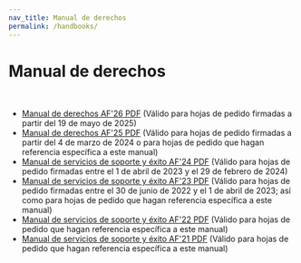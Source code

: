 ```yaml
---
nav_title: Manual de derechos
permalink: /handbooks/
---
```


# Manual de derechos
<br>

- [Manual de derechos AF'26 PDF]({{site.baseurl}}/assets/download_file/Braze_Entitlements_Handbook_25.pdf) (Válido para hojas de pedido firmadas a partir del 19 de mayo de 2025)
- [Manual de derechos AF'25 PDF]({{site.baseurl}}/assets/download_file/Braze_Entitlements_Handbook_24.pdf) (Válido para hojas de pedido firmadas a partir del 4 de marzo de 2024 o para hojas de pedido que hagan referencia específica a este manual)
- [Manual de servicios de soporte y éxito AF'24 PDF]({{site.baseurl}}/assets/download_file/Braze_Success_and_Support_Services_Handbook_24_2.pdf) (Válido para hojas de pedido firmadas entre el 1 de abril de 2023 y el 29 de febrero de 2024)
- [Manual de servicios de soporte y éxito AF'23 PDF]({{site.baseurl}}/assets/download_file/Braze_Success_and_Support_Services_Handbook_23v17.pdf) (Válido para hojas de pedido firmadas entre el 30 de junio de 2022 y el 1 de abril de 2023; así como para hojas de pedido que hagan referencia específica a este manual)
- [Manual de servicios de soporte y éxito AF'22 PDF]({{site.baseurl}}/assets/download_file/Braze_Success_and_Support_Services_Handbook_22.pdf) (Válido para hojas de pedido que hagan referencia específica a este manual)
- [Manual de servicios de soporte y éxito AF'21 PDF]({{site.baseurl}}/assets/download_file/Braze_Success_and_Support_Services_Handbook_21.pdf) (Válido para hojas de pedido que hagan referencia específica a este manual)

